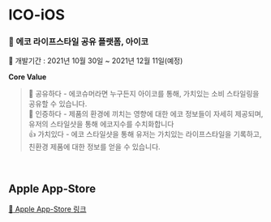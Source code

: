 # ICO-iOS
### 🌿 에코 라이프스타일 공유 플랫폼, 아이코

🔎 개발기간 : 2021년 10월 30일 ~ 2021년 12월 11일(예정)

**Core Value**

> 🙌 공유하다 - 에코슈머라면 누구든지 아이코를 통해, 가치있는 소비 스타일링을 공유할 수 있습니다. <br>
>🌿 인증하다 - 제품의 환경에 끼치는 영향에 대한 에코 정보들이 자세히 제공되며, 유저의 스타일샷을 통해 에코지수를 수치화합니다<br>
>👍 가치있다 - 에코 스타일샷을 통해 유저는 가치있는 라이프스타일을 기록하고, 친환경 제품에 대한 정보를 얻을 수 있습니다.<br>

<br>


## Apple App-Store

[:apple: Apple App-Store 링크](https://apps.apple.com/kr/app/%EC%95%84%EC%9D%B4%EC%BD%94-%EC%B9%9C%ED%99%98%EA%B2%BD-%EB%9D%BC%EC%9D%B4%ED%94%84%EC%8A%A4%ED%83%80%EC%9D%BC-%ED%94%8C%EB%9E%AB%ED%8F%BC/id1596721756)
